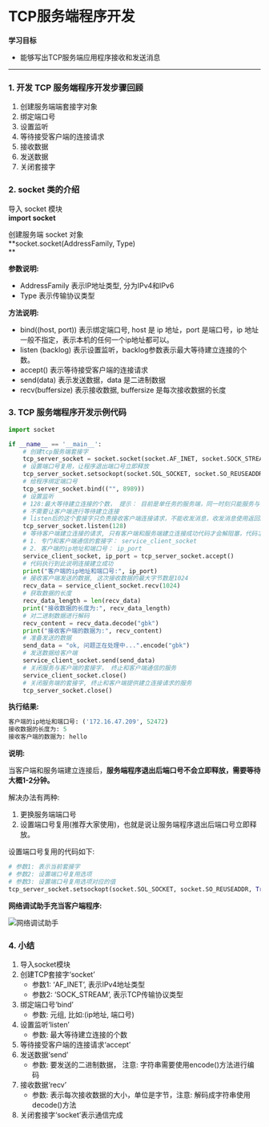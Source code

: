 # TCP服务端程序开发

**学习目标**

* 能够写出TCP服务端应用程序接收和发送消息

---

### 1. 开发 TCP 服务端程序开发步骤回顾

1. 创建服务端端套接字对象
2. 绑定端口号
3. 设置监听
4. 等待接受客户端的连接请求
5. 接收数据
6. 发送数据
7. 关闭套接字

### 2. socket 类的介绍

导入 socket 模块  
**import socket**

创建服务端 socket 对象  
**socket.socket\(AddressFamily, Type\)                  
**

**参数说明:**

* AddressFamily 表示IP地址类型, 分为IPv4和IPv6
* Type 表示传输协议类型

**方法说明:**

* bind\(\(host, port\)\) 表示绑定端口号, host 是 ip 地址，port 是端口号，ip 地址一般不指定，表示本机的任何一个ip地址都可以。
* listen
  \(backlog\) 表示设置监听，backlog参数表示最大等待建立连接的个数。
* accept\(\) 表示等待接受客户端的连接请求
* send\(data\) 表示发送数据，data 是二进制数据
* recv\(buffersize\) 表示接收数据, buffersize 是每次接收数据的长度

### 3. TCP 服务端程序开发示例代码

```py
import socket

if __name__ == '__main__':
    # 创建tcp服务端套接字
    tcp_server_socket = socket.socket(socket.AF_INET, socket.SOCK_STREAM)
    # 设置端口号复用，让程序退出端口号立即释放
    tcp_server_socket.setsockopt(socket.SOL_SOCKET, socket.SO_REUSEADDR, True) 
    # 给程序绑定端口号
    tcp_server_socket.bind(("", 8989))
    # 设置监听
    # 128:最大等待建立连接的个数， 提示： 目前是单任务的服务端，同一时刻只能服务与一个客户端，后续使用多任务能够让服务端同时服务与多个客户端，
    # 不需要让客户端进行等待建立连接
    # listen后的这个套接字只负责接收客户端连接请求，不能收发消息，收发消息使用返回的这个新套接字来完成
    tcp_server_socket.listen(128)
    # 等待客户端建立连接的请求, 只有客户端和服务端建立连接成功代码才会解阻塞，代码才能继续往下执行
    # 1. 专门和客户端通信的套接字： service_client_socket
    # 2. 客户端的ip地址和端口号： ip_port
    service_client_socket, ip_port = tcp_server_socket.accept()
    # 代码执行到此说明连接建立成功
    print("客户端的ip地址和端口号:", ip_port)
    # 接收客户端发送的数据, 这次接收数据的最大字节数是1024
    recv_data = service_client_socket.recv(1024)
    # 获取数据的长度
    recv_data_length = len(recv_data)
    print("接收数据的长度为:", recv_data_length)
    # 对二进制数据进行解码
    recv_content = recv_data.decode("gbk")
    print("接收客户端的数据为:", recv_content)
    # 准备发送的数据
    send_data = "ok, 问题正在处理中...".encode("gbk")
    # 发送数据给客户端
    service_client_socket.send(send_data)
    # 关闭服务与客户端的套接字， 终止和客户端通信的服务
    service_client_socket.close()
    # 关闭服务端的套接字, 终止和客户端提供建立连接请求的服务
    tcp_server_socket.close()
```

**执行结果:**

```py
客户端的ip地址和端口号: ('172.16.47.209', 52472)
接收数据的长度为: 5
接收客户端的数据为: hello
```

**说明:**

当客户端和服务端建立连接后，**服务端程序退出后端口号不会立即释放，需要等待大概1-2分钟。**

解决办法有两种:

1. 更换服务端端口号
2. 设置端口号复用\(推荐大家使用\)，也就是说让服务端程序退出后端口号立即释放。

设置端口号复用的代码如下:

```py
# 参数1: 表示当前套接字
# 参数2: 设置端口号复用选项
# 参数3: 设置端口号复用选项对应的值
tcp_server_socket.setsockopt(socket.SOL_SOCKET, socket.SO_REUSEADDR, True)
```

**网络调试助手充当客户端程序:**

![网络调试助手](/network/imgs/网络调试助手-1.png)

### 4. 小结

1. 导入socket模块
2. 创建TCP套接字‘socket’
   * 参数1: ‘AF\_INET’, 表示IPv4地址类型
   * 参数2: ‘SOCK\_STREAM’, 表示TCP传输协议类型
3. 绑定端口号‘bind’
   * 参数: 元组, 比如:\(ip地址, 端口号\)
4. 设置监听‘listen’
   * 参数:    最大等待建立连接的个数
5. 等待接受客户端的连接请求‘accept’
6. 发送数据‘send’
   * 参数: 要发送的二进制数据， 注意: 字符串需要使用encode\(\)方法进行编码
7. 接收数据‘recv’
   * 参数: 表示每次接收数据的大小，单位是字节，注意: 解码成字符串使用decode\(\)方法
8. 关闭套接字‘socket’表示通信完成



